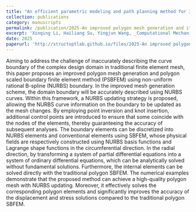 ```yaml
---
title: "An efficient parametric modeling and path planning method for 3D printing of curved surface corrugated sandwich structures"
collection: publications
category: manuscripts
permalink: /publication/2025-An improved polygon mesh generation and its application in SBFEM
excerpt: 'Xinqing Li, Hailiang Su, Yingjun Wang, _Computational Mechanics_'
date: 2025
paperurl: 'http://structoptlab.github.io/files/2025-An improved polygon mesh generation and its application in SBFEM.pdf'
---
```

Aiming to address the challenge of inaccurately describing the curve boundary of the complex design domain in traditional finite element mesh, this paper proposes an improved polygon mesh generation and polygon scaled boundary finite element method (PSBFEM) using non-uniform rational B-spline (NURBS) boundary. In the improved mesh generation scheme, the domain boundary will be accurately described using NURBS curves. Within this framework, a NURBS updating strategy is proposed, allowing the NURBS curve information on the boundary to be updated as the mesh changes. By employing point inversion and knot insertion, additional control points are introduced to ensure that some coincide with the nodes of the elements, thereby guaranteeing the accuracy of subsequent analyses. The boundary elements can be discretized into NURBS elements and conventional elements using SBFEM, whose physical fields are respectively constructed using NURBS basis functions and Lagrange shape functions in the circumferential direction. In the radial direction, by transforming a system of partial differential equations into a system of ordinary differential equations, which can be analytically solved without fundamental solutions. Furthermore, the internal elements can be solved directly with the traditional polygon SBFEM. The numerical examples demonstrate that the proposed method can achieve a high-quality polygon mesh with NURBS updating. Moreover, it effectively solves the corresponding polygon elements and significantly improves the accuracy of the displacement and stress solutions compared to the traditional polygon SBFEM.

